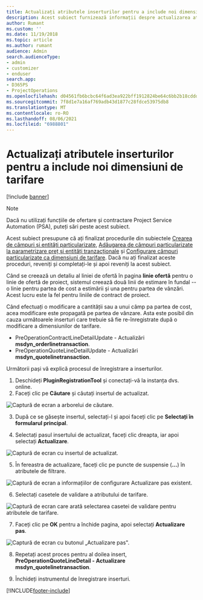 ```yaml
---
title: Actualizați atributele inserturilor pentru a include noi dimensiuni de tarifare
description: Acest subiect furnizează informații despre actualizarea atributelor inserturilor pentru dimensiunile de tarifare.
author: Rumant
ms.custom: ''
ms.date: 11/19/2018
ms.topic: article
ms.author: rumant
audience: Admin
search.audienceType:
- admin
- customizer
- enduser
search.app:
- D365PS
- ProjectOperations
ms.openlocfilehash: d04561fb6bcbc64f6ad3ea922bff1912824be64c6bb2b18cddd95e9b1b5c7850
ms.sourcegitcommit: 7f8d1e7a16af769adb43d1877c28fdce53975db8
ms.translationtype: MT
ms.contentlocale: ro-RO
ms.lasthandoff: 08/06/2021
ms.locfileid: "6988801"
---
```

# <a name="update-plug-in-attributes-to-include-new-pricing-dimensions"></a>Actualizați atributele inserturilor pentru a include noi dimensiuni de tarifare

[!include [banner](../includes/psa-now-project-operations.md)]

> [!NOTE]
> Dacă nu utilizați funcțiile de ofertare și contractare Project Service Automation (PSA), puteți sări peste acest subiect.

Acest subiect presupune că ați finalizat procedurile din subiectele [Crearea de câmpuri și entități particularizate](create-custom-fields-entities.md), [Adăugarea de câmpuri particularizate la parametrizare preț și entități tranzacționale](field-references.md) și [Configurare câmpuri particularizate ca dimensiuni de tarifare](set-up-pricing-dimensions.md). Dacă nu ați finalizat aceste proceduri, reveniți și completați-le și apoi reveniți la acest subiect.

Când se creează un detaliu al liniei de ofertă în pagina **linie ofertă** pentru o linie de ofertă de proiect, sistemul creează două linii de estimare în fundal -- o linie pentru partea de cost a estimării și una pentru partea de vânzări. Acest lucru este la fel pentru liniile de contract de proiect.

Când efectuați o modificare a cantității sau a unui câmp pa partea de cost, acea modificare este propagată pe partea de vânzare. Asta este posibil din cauza următoarele inserturi care trebuie să fie re-înregistrate după o modificare a dimensiunilor de tarifare.

- PreOperationContractLineDetailUpdate - Actualizări **msdyn_orderlinetransaction**.
- PreOperationQuoteLineDetailUpdate - Actualizări **msdyn_quotelinetransaction**.

Următorii pași vă explică procesul de înregistrare a inserturilor.

1. Deschideți **PluginRegistrationTool** și conectați-vă la instanța dvs. online.
2. Faceți clic pe **Căutare** și căutați insertul de actualizat.

 ![Captură de ecran a arborelui de căutare.](media/PRT-1.png)

3. După ce se găsește insertul, selectați-l și apoi faceți clic pe **Selectați în formularul principal**.

4. Selectați pasul insertului de actualizat, faceți clic dreapta, iar apoi selectați **Actualizare**.

 ![Captură de ecran cu insertul de actualizat.](media/PRT-2.png)
 
5. În fereastra de actualizare, faceți clic pe puncte de suspensie (**...**) în atributele de filtrare.

 ![Captură de ecran a informațiilor de configurare Actualizare pas existent.](media/PRT-3.png)
 
6. Selectați casetele de validare a atributului de tarifare.

 ![Captură de ecran care arată selectarea casetei de validare pentru atributele de tarifare.](media/PRT-4.png)

7. Faceți clic pe **OK** pentru a închide pagina, apoi selectați **Actualizare pas**.

 ![Captură de ecran cu butonul „Actualizare pas".](media/PRT-5.png)
 
8. Repetați acest proces pentru al doilea insert, **PreOperationQuoteLineDetail - Actualizare msdyn_quotelinetransaction**.

9. Închideți instrumentul de înregistrare inserturi.



[!INCLUDE[footer-include](../includes/footer-banner.md)]